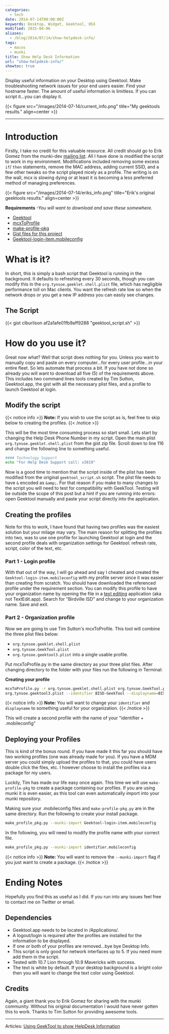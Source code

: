 ```yaml
---
categories:
  - tech
date: 2014-07-14T00:00:00Z
keywords: Desktop, Widget, Geektool, OSX
modified: 2015-04-06
aliases:
  - /blog/2014/07/14/show-helpdesk-info/
tags:
  - macos
  - munki
title: Show Help Desk Information
url: "show-helpdesk-info/"
showtoc: true
---
```


Display useful information on your Desktop using Geektool. Make troubleshooting network issues for your end users easier. Find your hostname faster. The amount of useful information is limitless. If you can script it...you can display it.

{{< figure src="/images/2014-07-14/current_info.png" title="My geektools results." align=center >}}

---

# Introduction

Firstly, I take no credit for this valuable resource. All credit should go to Erik Gomez from the munki-dev [mailing list](https://groups.google.com/forum/?fromgroups#!topic/munki-dev/jxs3ljEFbJY). All I have done is modified the script to work in my environment. Modifications included removing some excess `if`/ `then` statements, remove the MAC address, adding current SSID, and a few other tweaks so the script played nicely as a profile. The writing is on the wall, mcx is slowing dying or at least it is becoming a less preferred method of managing preferences.

{{< figure src="/images/2014-07-14/eriks_info.png" title="Erik's original geektools results." align=center >}}

**Requirements** _-You will want to download and save these somewhere._

- [Geektool](http://projects.tynsoe.org/en/geektool/download.php)
- [mcxToProfile](https://github.com/timsutton/mcxToProfile)
- [make-profile-pkg](https://github.com/timsutton/make-profile-pkg)
- [Gist files for this project](https://gist.github.com/clburlison/af2a1afe01fb9aff9288)
- [Geektool-login-item.mobileconfig](/images/2014-07-14/Geektool-login-item.mobileconfig)

# What is it?

In short, this is simply a bash script that Geektool is running in the background. It defaults to refreshing every 30 seconds, though you can modify this in the `org.tynsoe.geeklet.shell.plist` file, which has negligible performance toll on Mac clients. You want the refresh rate low so when the network drops or you get a new IP address you can easily see changes.

## The Script

{{< gist clburlison af2a1afe01fb9aff9288 "geektool_script.sh" >}}

# How do you use it?

Great now what? Well that script does nothing for you. Unless you want to manually copy and paste on every computer...for every user profile...in your entire fleet. So lets automate that process a bit. If you have not done so already you will want to download all five (5) of the requirements above. This includes two command lines tools created by Tim Sutton, Geektool.app, the gist with all the necessary plist files, and a profile to launch Geektool at login.

## Modify the script

{{< notice info >}}
**Note:** If you wish to use the script as is, feel free to skip below to creating the profiles.
{{< /notice >}}

This will be the most time consuming process so start small. Lets start by changing the Help Desk Phone Number in my script. Open the main plist `org.tynsoe.geeklet.shell.plist` from the gist zip file. Scroll down to line 116 and change the following line to something useful.

```bash
#### Technology Support
echo "For Help Desk Support call: x3819"
```

Now is a good time to mention that the script inside of the plist has been modified from the original `geektool_script.sh` script. The plist file needs to have `&` encoded as `&amp;`. For that reason if you make to many changes to the script you will need to test for compatibility with GeekTool. Testing will be outside the scope of this post but a hint if you are running into errors: open Geektool manually and paste your script directly into the application.

## Creating the profiles

Note for this to work, I have found that having two profiles was the easiest solution but your milage may vary. The main reason for splitting the profiles into two, was to use one profile for launching Geektool at login and the second profile deals with organization settings for Geektool: refresh rate, script, color of the text, etc.

### Part 1 - Login profile

With that out of the way, I will go ahead and say I cheated and created the `Geektool-login-item.mobileconfig` with my profile server since it was easier than creating from scratch. You should have downloaded the referenced profile under the requirement section. You can modify this profile to have your organization name by opening the file in a [text editing](http://www.barebones.com/products/textwrangler/) application (aka not TextEdit.app). Search for "Birdville ISD" and change to your organization name. Save and exit.

### Part 2 - Organization profile

Now we are going to use Tim Sutton's mcxToProfile. This tool will combine the three plist files below:

- `org.tynsoe.geeklet.shell.plist`
- `org.tynsoe.GeekTool.plist`
- `org.tynsoe.geektool3.plist` into a single usable profile.

Put mcxToProfile.py in the same directory as your three plist files. After changing directory to the folder with your files run the following in Terminal:

**Creating your profile**

```bash
mcxToProfile.py -r org.tynsoe.geeklet.shell.plist org.tynsoe.GeekTool.plist \
org.tynsoe.geektool3.plist --identifier BISD-GeekTool --displayname=BISD-GeekTool --manage Often
```

{{< notice info >}}
**Note:** You will want to change your <code>identifier</code> and <code>displayname</code> to something useful for your organization.
{{< /notice >}}

This will create a second profile with the name of your "identifier + .mobileconfig"

## Deploying your Profiles

This is kind of the bonus round. If you have made it this far you should have two working profiles (one was already made for you). If you have a MDM server you could simply upload the profiles to that, you could have users double click the files, etc. I however choose to install the profiles via a package for my users.

Luckily, Tim has made our life easy once again. This time we will use `make-profile-pkg` to create a package containing our profiles. If you are using munki it is even easier, as this tool can even automatically import into your munki repository.

Making sure your .mobileconfig files and `make-profile-pkg.py` are in the same directory. Run the following to create your install package.

```bash
make_profile_pkg.py --munki-import Geektool-login-item.mobileconfig
```

In the following, you will need to modify the profile name with your correct file.

```bash
make_profile_pkg.py --munki-import identifier.mobileconfig
```

{{< notice info >}}
**Note:** You will want to remove the <code>--munki-import</code> flag if you just want to create a package.
{{< /notice >}}

# Ending Notes

Hopefully you find this as useful as I did. If you run into any issues feel free to contact me on Twitter or email.

## Dependencies

- Geektool.app needs to be located in /Applications/.
- A logout/login is required after the profiles are installed for the information to be displayed.
- If one or both of your profiles are removed...bye bye Desktop Info.
- This script is only good for network interfaces up to 5. If you need more add them in the script.
- Tested with 10.7 Lion through 10.9 Mavericks with success.
- The text is white by default. If your desktop background is a bright color then you will want to change the text color using Geektool.

## Credits

Again, a giant thank you to Erik Gomez for sharing with the munki community. Without his original documentation I would have never gotten this to work. Thanks to Tim Sutton for providing awesome tools.

---

Articles: [Using GeekTool to show HelpDesk Information](https://groups.google.com/forum/?fromgroups#!topic/munki-dev/jxs3ljEFbJY)
